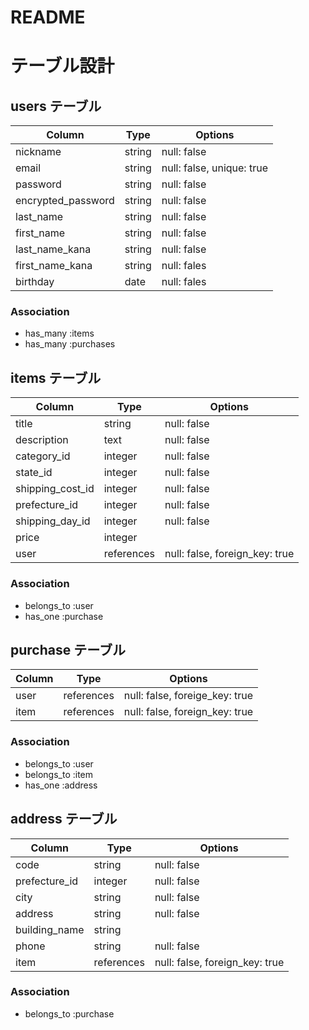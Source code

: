 # README
# テーブル設計

## users テーブル

| Column             | Type    | Options                   |
| -------------------| ------- | ------------------------- |
| nickname           | string  | null: false               |
| email              | string  | null: false, unique: true |
| password           | string  | null: false               |
| encrypted_password | string  | null: false               |
| last_name          | string  | null: false               |
| first_name         | string  | null: false               |
| last_name_kana     | string  | null: false               |
| first_name_kana    | string  | null: fales               |
|birthday            | date    | null: fales               |

### Association
- has_many :items
- has_many :purchases



## items テーブル

| Column           | Type       | Options                        |
| -----------------| ---------- | ------------------------------ |
| title            | string     | null: false                    |
| description      | text       | null: false                    |
| category_id      | integer    | null: false                    |
| state_id         | integer    | null: false                    |
| shipping_cost_id | integer    | null: false                    |
| prefecture_id    | integer    | null: false                    |
| shipping_day_id  | integer    | null: false                    |
| price            | integer    |                                |
| user             | references | null: false, foreign_key: true |


### Association
- belongs_to :user
- has_one :purchase



## purchase テーブル

| Column | Type       | Options                        |
| ------ | ---------- | ------------------------------ |
| user   | references | null: false, foreige_key: true |
| item   | references | null: false, foreign_key: true |

### Association
- belongs_to :user
- belongs_to :item
- has_one :address



## address テーブル

| Column        | Type       | Options                        |
| ------------- | ---------- | ------------------------------ |
| code          | string     | null: false                    |
| prefecture_id | integer    | null: false                    |
| city          | string     | null: false                    |
| address       | string     | null: false                    |
| building_name | string     |                                |
| phone         | string     | null: false                    |
|item           | references | null: false, foreign_key: true |

### Association
- belongs_to :purchase
